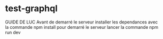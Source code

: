 # test-graphql
GUIDE DE LUC 
Avant de demarré le serveur installer les dependances avec la commande npm install 
pour demarré le serveur lancer la commande npm run dev 

